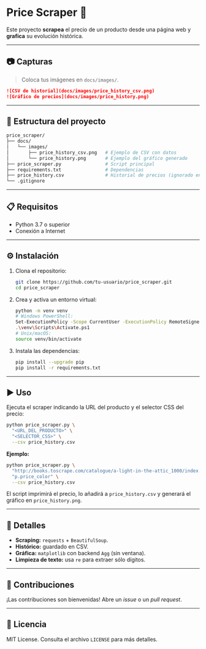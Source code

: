 # Price Scraper 🛒

Este proyecto **scrapea** el precio de un producto desde una página web y **grafica** su evolución histórica.

---

## 📷 Capturas

> Coloca tus imágenes en `docs/images/`.

```markdown
![CSV de historial](docs/images/price_history_csv.png)
![Gráfico de precios](docs/images/price_history.png)
```


---

## 📁 Estructura del proyecto

```bash
price_scraper/
├── docs/
│   └── images/
│       ├── price_history_csv.png   # Ejemplo de CSV con datos
│       └── price_history.png       # Ejemplo del gráfico generado
├── price_scraper.py                # Script principal
├── requirements.txt                # Dependencias
├── price_history.csv               # Historial de precios (ignorado en Git)
└── .gitignore
```

---

## 📋 Requisitos

- Python 3.7 o superior
- Conexión a Internet

---

## ⚙️ Instalación

1. Clona el repositorio:
   ```bash
   git clone https://github.com/tu-usuario/price_scraper.git
   cd price_scraper
   ```
2. Crea y activa un entorno virtual:
   ```bash
   python -m venv venv
   # Windows PowerShell:
   Set-ExecutionPolicy -Scope CurrentUser -ExecutionPolicy RemoteSigned
   .\venv\Scripts\Activate.ps1
   # Unix/macOS:
   source venv/bin/activate
   ```
3. Instala las dependencias:
   ```bash
   pip install --upgrade pip
   pip install -r requirements.txt
   ```

---

## ▶️ Uso

Ejecuta el scraper indicando la URL del producto y el selector CSS del precio:

```bash
python price_scraper.py \
  "<URL_DEL_PRODUCTO>" \
  "<SELECTOR_CSS>" \
  --csv price_history.csv
```

**Ejemplo:**
```bash
python price_scraper.py \
  "http://books.toscrape.com/catalogue/a-light-in-the-attic_1000/index.html" \
  "p.price_color" \
  --csv price_history.csv
```

El script imprimirá el precio, lo añadirá a `price_history.csv` y generará el gráfico en `price_history.png`.

---

## 📝 Detalles

- **Scraping:** `requests` + `BeautifulSoup`.
- **Histórico:** guardado en CSV.
- **Gráfica:** `matplotlib` con backend `Agg` (sin ventana).
- **Limpieza de texto:** usa `re` para extraer sólo dígitos.

---

## 🤝 Contribuciones

¡Las contribuciones son bienvenidas! Abre un _issue_ o un _pull request_.

---

## 📝 Licencia

MIT License. Consulta el archivo `LICENSE` para más detalles.

